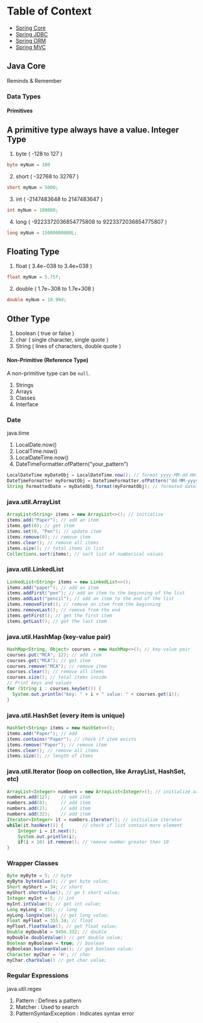 # Table of Context
- [Spring Core](src/main/java/io/github/sorabh86/spring/core)
- [Spring JDBC](src/main/java/io/github/sorabh86/spring/jdbc)
- [Spring ORM](src/main/java/io/github/sorabh86/spring/orm)
- [Spring MVC](src/main/java/io/github/sorabh86/spring/mvc)

## Java Core 
Reminds & Remember

### Data Types
#### Primitives
A primitive type always have a value.
Integer Type
-----------
1. byte ( -128 to 127 )
```java
byte myNum = 100
```
2. short ( -32768 to 32767 )
```java
short myNum = 5000;
```
3. int ( -2147483648 to 2147483647 )
```java
int myNum = 100000;
```
4. long ( -9223372036854775808 to 9223372036854775807 )
```java
long myNum = 15000000000L;
```

Floating Type
------------
1. float ( 3.4e−038 to 3.4e+038 )
```java
float myNum = 5.75f;
```
2. double ( 1.7e−308 to 1.7e+308 )
```java
double myNum = 19.99d;
```

Other Type
----------
1. boolean ( true or false )
2. char ( single character, single quote )
3. String ( lines of characters, double quote )

#### Non-Primitive (Reference Type)
A non-primitive type can be `null`.
1. Strings
2. Arrays
3. Classes
4. Interface

### Date
java.time
1. LocalDate.now()
2. LocalTime.now()
3. LocalDateTime.now()
4. DateTimeFormatter.ofPattern("your_pattern")
```java
LocalDateTime myDateObj = LocalDateTime.now(); // format yyyy-MM-dd HH:mm:ss:ns
DateTimeFormatter myFormatObj = DateTimeFormatter.ofPattern("dd-MM-yyyy HH:mm:ss"); // set formatter
String formattedDate = myDateObj.format(myFormatObj); // formated datetime
```

### java.util.ArrayList
```java
ArrayList<String> items = new ArrayList<>(); // initialize
items.add("Paper"); // add an item
items.get(0); // get item
items.set(0, "Pen"); // update item
items.remove(0); // remove item
items.clear(); // remove all items
items.size(); // total items in list
Collections.sort(items); // sort list of numberical values
```

### java.util.LinkedList
```java
LinkedList<String> items = new LinkedList<>();
items.add("paper"); // add an item
items.addFirst("pen"); // add an item to the beginning of the list
items.addLast("pencil"); // add an item to the end of the list
items.removeFirst(); // remove an item from the beginning
items.removeLast(); // remove from the end
items.getFirst(); // get the first item
items.getLast(); // get the last item
```

### java.util.HashMap (key-value pair)
```java
HashMap<String, Object> courses = new HashMap<>(); // key-value pair
courses.put("MCA", 12); // add item
courses.get("MCA"); // get item
courses.remove("MCA"); // remove item
courses.clear(); // remove all items
courses.size(); // total items inside
// Print keys and values
for (String i : courses.keySet()) {
  System.out.println("key: " + i + " value: " + courses.get(i));
}
```

### java.util.HashSet (every item is unique)
```java
HashSet<String> items = new HashSet<>();
items.add("Paper"); // add
items.contains("Paper"); // check if item exists
items.remove("Paper"); // remove item
items.clear(); // remove all items
items.size(); // length of items
```

### java.util.Iterator (loop on collection, like ArrayList, HashSet, etc)
```java
ArrayList<Integer> numbers = new ArrayList<Integer>(); // initialize array list
numbers.add(12);    // add item
numbers.add(8);     // add item
numbers.add(2);     // add item
numbers.add(32);    // add item
Iterator<Integer> it = numbers.iterator(); // initialize iterator
while(it.hasNext()) {       // check if list contain more element
    Integer i = it.next();
    System.out.println(i);
    if(i < 10) it.remove(); // remove number greater then 10
}
```

### Wrapper Classes
```java
Byte myByte = 5; // byte
myByte.byteValue(); // get byte value;
Short myShort = 34; // short
myShort.shortValue(); // ge t short value;
Integer myInt = 5; // int
myInt.intValue(); // get int value;
Long myLong = 355; // long
myLong.longValue(); // get long value;
Float myFloat = 355.34; // float
myFloat.floatValue(); // get float value;
Double myDouble = 9494.332; // double
myDouble.doubleValue() // get double value;
Boolean myBoolean = true; // boolean
myBoolean.booleanValue(); // get boolean value;
Character myChar = 'H'; // char
myChar.charValue() // get char value;
```

### Regular Expressions
java.util.regex
1. Pattern : Defines a pattern
2. Matcher : Used to search
3. PatternSyntaxException : Indicates syntax error
```java

```


